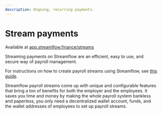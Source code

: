```yaml
---
description: Ongoing, recurring payments.
---
```


# Stream payments

Available at [app.streamflow.finance/streams](https://app.streamflow.finance/streams)

Streaming payments on Streamflow are an efficient, easy to use, and secure way of payroll management.

For instructions on how to create payroll streams using Streamflow, see [this guide](https://streamflow.medium.com/how-to-create-payroll-streams-using-streamflow-944e45ed5a07).

Streamflow payroll streams come up with unique and configurable features that bring a ton of benefits for both the employer and the employees. It saves you time and money by making the whole payroll system bankless and paperless, you only need a decentralized wallet account, funds, and the wallet addresses of employees to set up payroll streams.

